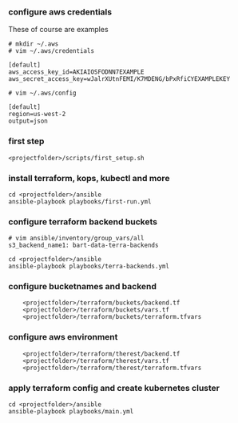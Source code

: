 ### configure aws credentials


These of course are examples
```
# mkdir ~/.aws
# vim ~/.aws/credentials

[default]
aws_access_key_id=AKIAIOSFODNN7EXAMPLE
aws_secret_access_key=wJalrXUtnFEMI/K7MDENG/bPxRfiCYEXAMPLEKEY

# vim ~/.aws/config

[default]
region=us-west-2
output=json
```
### first step
```
<projectfolder>/scripts/first_setup.sh
```

### install terraform, kops, kubectl and more

```
cd <projectfolder>/ansible
ansible-playbook playbooks/first-run.yml
```

### configure terraform backend buckets
```
# vim ansible/inventory/group_vars/all
s3_backend_name1: bart-data-terra-backends

cd <projectfolder>/ansible
ansible-playbook playbooks/terra-backends.yml
```

### configure bucketnames and backend
```
    <projectfolder>/terraform/buckets/backend.tf
    <projectfolder>/terraform/buckets/vars.tf
    <projectfolder>/terraform/buckets/terraform.tfvars
```
### configure aws environment

```
    <projectfolder>/terraform/therest/backend.tf
    <projectfolder>/terraform/therest/vars.tf
    <projectfolder>/terraform/therest/terraform.tfvars
```
### apply terraform config and create kubernetes cluster

```
cd <projectfolder>/ansible
ansible-playbook playbooks/main.yml
```



